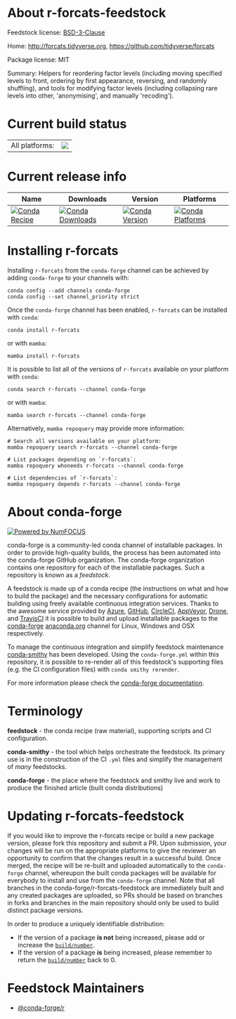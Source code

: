 About r-forcats-feedstock
=========================

Feedstock license: [BSD-3-Clause](https://github.com/conda-forge/r-forcats-feedstock/blob/main/LICENSE.txt)

Home: http://forcats.tidyverse.org, https://github.com/tidyverse/forcats

Package license: MIT

Summary: Helpers for reordering factor levels (including moving specified levels to front, ordering by first appearance, reversing, and randomly shuffling), and tools for modifying factor levels (including collapsing rare levels into other, 'anonymising', and manually 'recoding').

Current build status
====================


<table><tr><td>All platforms:</td>
    <td>
      <a href="https://dev.azure.com/conda-forge/feedstock-builds/_build/latest?definitionId=1146&branchName=main">
        <img src="https://dev.azure.com/conda-forge/feedstock-builds/_apis/build/status/r-forcats-feedstock?branchName=main">
      </a>
    </td>
  </tr>
</table>

Current release info
====================

| Name | Downloads | Version | Platforms |
| --- | --- | --- | --- |
| [![Conda Recipe](https://img.shields.io/badge/recipe-r--forcats-green.svg)](https://anaconda.org/conda-forge/r-forcats) | [![Conda Downloads](https://img.shields.io/conda/dn/conda-forge/r-forcats.svg)](https://anaconda.org/conda-forge/r-forcats) | [![Conda Version](https://img.shields.io/conda/vn/conda-forge/r-forcats.svg)](https://anaconda.org/conda-forge/r-forcats) | [![Conda Platforms](https://img.shields.io/conda/pn/conda-forge/r-forcats.svg)](https://anaconda.org/conda-forge/r-forcats) |

Installing r-forcats
====================

Installing `r-forcats` from the `conda-forge` channel can be achieved by adding `conda-forge` to your channels with:

```
conda config --add channels conda-forge
conda config --set channel_priority strict
```

Once the `conda-forge` channel has been enabled, `r-forcats` can be installed with `conda`:

```
conda install r-forcats
```

or with `mamba`:

```
mamba install r-forcats
```

It is possible to list all of the versions of `r-forcats` available on your platform with `conda`:

```
conda search r-forcats --channel conda-forge
```

or with `mamba`:

```
mamba search r-forcats --channel conda-forge
```

Alternatively, `mamba repoquery` may provide more information:

```
# Search all versions available on your platform:
mamba repoquery search r-forcats --channel conda-forge

# List packages depending on `r-forcats`:
mamba repoquery whoneeds r-forcats --channel conda-forge

# List dependencies of `r-forcats`:
mamba repoquery depends r-forcats --channel conda-forge
```


About conda-forge
=================

[![Powered by
NumFOCUS](https://img.shields.io/badge/powered%20by-NumFOCUS-orange.svg?style=flat&colorA=E1523D&colorB=007D8A)](https://numfocus.org)

conda-forge is a community-led conda channel of installable packages.
In order to provide high-quality builds, the process has been automated into the
conda-forge GitHub organization. The conda-forge organization contains one repository
for each of the installable packages. Such a repository is known as a *feedstock*.

A feedstock is made up of a conda recipe (the instructions on what and how to build
the package) and the necessary configurations for automatic building using freely
available continuous integration services. Thanks to the awesome service provided by
[Azure](https://azure.microsoft.com/en-us/services/devops/), [GitHub](https://github.com/),
[CircleCI](https://circleci.com/), [AppVeyor](https://www.appveyor.com/),
[Drone](https://cloud.drone.io/welcome), and [TravisCI](https://travis-ci.com/)
it is possible to build and upload installable packages to the
[conda-forge](https://anaconda.org/conda-forge) [anaconda.org](https://anaconda.org/)
channel for Linux, Windows and OSX respectively.

To manage the continuous integration and simplify feedstock maintenance
[conda-smithy](https://github.com/conda-forge/conda-smithy) has been developed.
Using the ``conda-forge.yml`` within this repository, it is possible to re-render all of
this feedstock's supporting files (e.g. the CI configuration files) with ``conda smithy rerender``.

For more information please check the [conda-forge documentation](https://conda-forge.org/docs/).

Terminology
===========

**feedstock** - the conda recipe (raw material), supporting scripts and CI configuration.

**conda-smithy** - the tool which helps orchestrate the feedstock.
                   Its primary use is in the construction of the CI ``.yml`` files
                   and simplify the management of *many* feedstocks.

**conda-forge** - the place where the feedstock and smithy live and work to
                  produce the finished article (built conda distributions)


Updating r-forcats-feedstock
============================

If you would like to improve the r-forcats recipe or build a new
package version, please fork this repository and submit a PR. Upon submission,
your changes will be run on the appropriate platforms to give the reviewer an
opportunity to confirm that the changes result in a successful build. Once
merged, the recipe will be re-built and uploaded automatically to the
`conda-forge` channel, whereupon the built conda packages will be available for
everybody to install and use from the `conda-forge` channel.
Note that all branches in the conda-forge/r-forcats-feedstock are
immediately built and any created packages are uploaded, so PRs should be based
on branches in forks and branches in the main repository should only be used to
build distinct package versions.

In order to produce a uniquely identifiable distribution:
 * If the version of a package **is not** being increased, please add or increase
   the [``build/number``](https://docs.conda.io/projects/conda-build/en/latest/resources/define-metadata.html#build-number-and-string).
 * If the version of a package **is** being increased, please remember to return
   the [``build/number``](https://docs.conda.io/projects/conda-build/en/latest/resources/define-metadata.html#build-number-and-string)
   back to 0.

Feedstock Maintainers
=====================

* [@conda-forge/r](https://github.com/conda-forge/r/)

